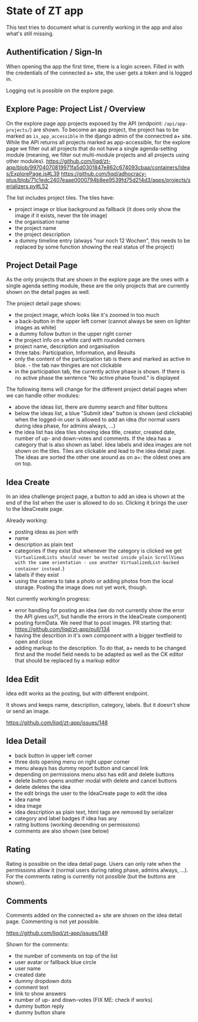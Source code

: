 # State of ZT app

This text tries to document what is currently working in the app and
also what's still missing.

## Authentification / Sign-In
When opening the app the first time, there is a login screen. Filled in with the
credentials of the connected a+ site, the user gets a token and is logged in.

Logging out is possible on the explore page.

## Explore Page: Project List / Overview
On the explore page app projects exposed by the API
(endpoint: `/api/app-projects/`) are shown. To become an app project,
the project has to be marked as `is_app_accessible` in the django admin of
the connectred a+ site. While the API returns all projects marked as
app-accessible, for the explore page we filter out all projects that do not
have a single agenda-setting module (meaning, we filter out multi-module projects and all projects using other modules).
https://github.com/liqd/zt-app/blob/99704070819971fa5d0301847e862c674093cbaa/containers/Ideas/ExplorePage.js#L39
https://github.com/liqd/adhocracy-plus/blob/71c1edc2407eaae0000794b8ee9539fd75d214d3/apps/projects/serializers.py#L52

The list includes project tiles. The tiles have:
- project image or blue background as fallback (it does only show the image if it exists, never the tile image)
- the organisation name
- the project name
- the project description
- a dummy timeline entry (always "nur noch 12 Wochen", this needs to be replaced by some function showing the real status of the project)

## Project Detail Page
As the only projects that are shown in the explore page are the ones with a
single agenda setting module, these are the only projects that are currently
shown on the detail pages as well.

The project detail page shows:
- the project image, which looks like it's zoomed in too much
- a back-button in the upper left corner (cannot always be seen on lighter images as white)
- a dummy follow button in the upper right corner
- the project info on a white card with rounded corners
- project name, description and organisation
- three tabs: Participation, Information, and Results
- only the content of the participation tab is there and marked as active in blue. - the tab nav thingies are not clickable
- in the participation tab, the currently active phase is shown. If there is no active phase the sentence "No active phase found." is displayed

The following items will change for the different project detail pages when we
can handle other modules:
- above the ideas list, there are dummy search and filter buttons
- below the ideas list, a blue "Submit idea" button is shown (and clickable) when the logged-in user is allowed to add an idea (for normal users during idea phase, for admins always, ...)
- the idea list has idea tiles showing idea title, creator, created date, number of up- and down-votes and comments. If the idea has a category that is also shown as label. Idea labels and idea images are not shown on the tiles. Tiles are clickable and lead to the idea detail page. The ideas are sorted the other one around as on a+: the oldest ones are on top.

## Idea Create
In an idea challenge project page, a button to add an idea is shown at the end of the list when the user is allowed to do so. Clicking it brings the user to the IdeaCreate page.

Already working:
- posting ideas as json with
- name
- description as plain text
- categories if they exist (but whenever the category is clicked we get `VirtualizedLists should never be nested inside plain ScrollViews with the same orientation - use another VirtualizedList-backed container instead.`)
- labels if they exist
- using the camera to take a photo or adding photos from the local storage. Posting the image does not yet work, though.

Not currently working/in progress:
- error handling for posting an idea (we do not currently show the error the API gives us?!, but handle the errors in the IdeaCreate component)
- posting formData. We need that to post images. PR starting that: https://github.com/liqd/zt-app/pull/134
- having the descrition in it's own component with a bigger textfield to open and close
- adding markup to the description. To do that, a+ needs to be changed first and the model field needs to be adapted as well as the CK editor that should be replaced by a markup editor

## Idea Edit
Idea edit works as the posting, but with different endpoint.

It shows and keeps name, description, category, labels. But it doesn't show or send an image.

https://github.com/liqd/zt-app/issues/148

## Idea Detail
- back button in upper left corner
- three dots opening menu on right upper corner
- menu always has dummy report button and cancel link
- depending on permissions menu also has edit and delete buttons
- delete button opens another modal with delete and cancel buttons
- delete deletes the idea
- the edit brings the user to the IdeaCreate page to edit the idea
- idea name
- idea image
- idea description as plain text, html tags are removed by serializer
- category and label badges if idea has any
- rating buttons (working deoending on permissions)
- comments are also shown (see below)

## Rating
Rating is possible on the idea detail page. Users can only rate when the
permissions allow it (normal users during rating phase, admins always, ...).
For the comments rating is currently not possible (but the buttons are shown).

## Comments
Comments added on the connected a+ site are shown on the idea detail page.
Commenting is not yet possible.

https://github.com/liqd/zt-app/issues/149

Shown for the comments:
- the number of comments on top of the list
- user avatar or fallback blue circle
- user name
- created date
- dummy dropdown dots
- comment text
- link to show answers
- number of up- and down-votes (FIX ME: check if works)
- dummy button reply
- dummy button share
